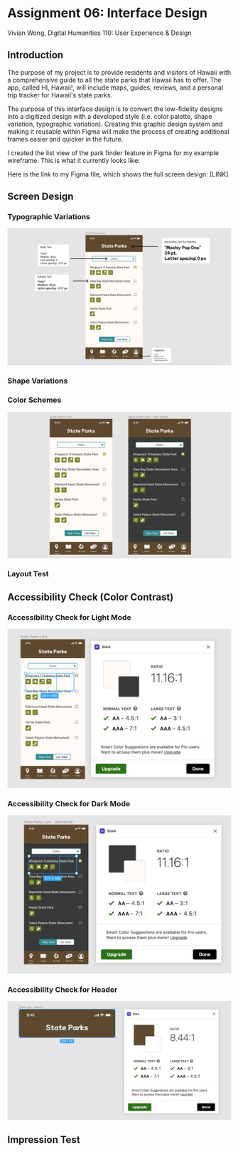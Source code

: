 # Assignment 06: Interface Design
Vivian Wong, Digital Humanities 110: User Experience & Design

## Introduction
The purpose of my project is to provide residents and visitors of Hawaii with a comprehensive guide to all the state parks that Hawaii has to offer. The app, called HI, Hawaii!, will include maps, guides, reviews, and a personal trip tracker for Hawaii's state parks. 

The purpose of this interface design is to convert the low-fidelity designs into a digitized design with a developed style (i.e. color palette, shape variation, typographic variation). Creating this graphic design system and making it reusable within Figma will make the process of creating additional frames easier and quicker in the future. 

I created the list view of the park finder feature in Figma for my example wireframe. This is what it currently looks like:

Here is the link to my Figma file, which shows the full screen design: [LINK]

## Screen Design

### Typographic Variations
![typographic variation](TypographicVariation.png)

### Shape Variations

### Color Schemes
![light and dark modes](LightandDarkModes.png)

### Layout Test

## Accessibility Check (Color Contrast)
### Accessibility Check for Light Mode
![light mode accessibility check text](LightModeColorContrast.png)

### Accessibility Check for Dark Mode
![dark mode accessibility check text](DarkModeColorContrast.png)

### Accessibility Check for Header
![header bar text](NavBarColorContrast.png)

## Impression Test


